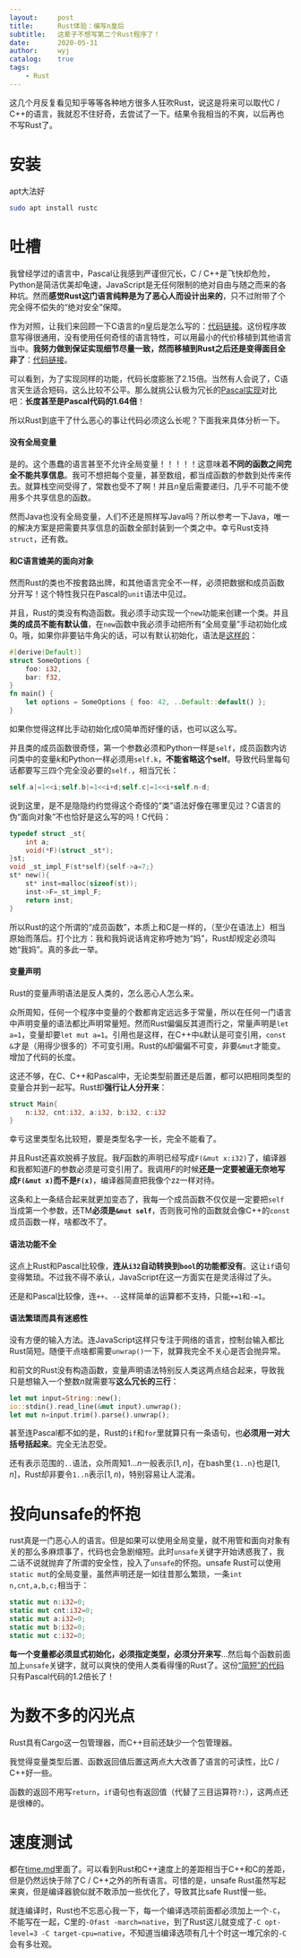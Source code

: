```yaml
---
layout:		post
title:		Rust体验：编写n皇后
subtitle:	这辈子不想写第二个Rust程序了！
date:		2020-05-31
author:		wyj
catalog:	true
tags:
    - Rust
---
```


这几个月反复看见知乎等等各种地方很多人狂吹Rust，说这是将来可以取代C / C++的语言，我就忍不住好奇，去尝试了一下。结果令我相当的不爽，以后再也不写Rust了。

# 安装

apt大法好

```bash
sudo apt install rustc
```

# 吐槽

我曾经学过的语言中，Pascal让我感到严谨但冗长，C / C++是飞快却危险，Python是简洁优美却龟速，JavaScript是无任何限制的绝对自由与随之而来的各种坑。然而**感觉Rust这门语言纯粹是为了恶心人而设计出来的**，只不过附带了个完全得不偿失的“绝对安全”保障。

作为对照，让我们来回顾一下C语言的$n$皇后是怎么写的：[代码链接](https://github.com/2o181o28/MyProg/blob/master/normal/queen/5.c)。这份程序故意写得很通用，没有使用任何奇怪的语言特性，可以用最小的代价移植到其他语言当中。**我努力做到保证实现细节尽量一致，然而移植到Rust之后还是变得面目全非了**：[代码链接](https://github.com/2o181o28/MyProg/blob/master/normal/queen/7.rs)。

可以看到，为了实现同样的功能，代码长度膨胀了$2.15$倍。当然有人会说了，C语言天生适合短码，这么比较不公平。那么就挑公认极为冗长的[Pascal实现](https://github.com/2o181o28/MyProg/blob/master/normal/queen/4.pas)对比吧：**长度甚至是Pascal代码的$1.64$倍**！

所以Rust到底干了什么恶心的事让代码必须这么长呢？下面我来具体分析一下。

#### 没有全局变量

是的。这个愚蠢的语言甚至不允许全局变量！！！！！这意味着**不同的函数之间完全不能共享信息**。我可不想把每个变量，甚至数组，都当成函数的参数到处传来传去。就算栈空间受得了，常数也受不了啊！并且$n$皇后需要递归，几乎不可能不使用多个共享信息的函数。

然而Java也没有全局变量，人们不还是照样写Java吗？所以参考一下Java，唯一的解决方案是把需要共享信息的函数全部封装到一个类之中。幸亏Rust支持`struct`，还有救。

#### 和C语言媲美的面向对象

然而Rust的类也不按套路出牌，和其他语言完全不一样，必须把数据和成员函数分开写！这个特性我只在Pascal的`unit`语法中见过。

并且，Rust的类没有构造函数。我必须手动实现一个`new`功能来创建一个类。并且**类的成员不能有默认值**，在`new`函数中我必须手动把所有“全局变量”手动初始化成0。哦，如果你非要钻牛角尖的话，可以有默认初始化，语法是[这样的](https://doc.rust-lang.org/std/default/trait.Default.html)：
```rust
#[derive(Default)]
struct SomeOptions {
    foo: i32,
    bar: f32,
}
fn main() {
    let options = SomeOptions { foo: 42, ..Default::default() };
}
```

如果你觉得这样比手动初始化成0简单而好懂的话，也可以这么写。

并且类的成员函数很奇怪，第一个参数必须和Python一样是`self`，成员函数内访问类中的变量$k$和Python一样必须用`self.k`，**不能省略这个self**。导致代码里每句话都要写三四个完全没必要的`self.`，相当冗长：
```rust
self.a|=1<<i;self.b|=1<<i+d;self.c|=1<<i+self.n-d;
```

说到这里，是不是隐隐约约觉得这个奇怪的“类”语法好像在哪里见过？C语言的伪“面向对象”不也恰好是这么写的吗！C代码：
```c
typedef struct _st{
	int a;
	void(*F)(struct _st*);
}st;
void _st_impl_F(st*self){self->a=7;}
st* new(){
	st* inst=malloc(sizeof(st));
	inst->F=_st_impl_F;
	return inst;
}
```

所以Rust的这个所谓的“成员函数”，本质上和C是一样的，（至少在语法上）相当原始而落后。打个比方：我和我妈说话肯定称呼她为“妈”，Rust却规定必须叫她“我妈”。真的多此一举。

#### 变量声明

Rust的变量声明语法是反人类的，怎么恶心人怎么来。

众所周知，任何一个程序中变量的个数都肯定远远多于常量，所以在任何一门语言中声明变量的语法都比声明常量短。然而Rust偏偏反其道而行之，常量声明是`let a=1`，变量却要`let mut a=1`。引用也是这样，在C++中`&`默认是可变引用，`const &`才是（用得少很多的）不可变引用。Rust的`&`却偏偏不可变，非要`&mut`才能变。增加了代码的长度。

这还不够，在C、C++和Pascal中，无论类型前置还是后置，都可以把相同类型的变量合并到一起写。Rust却**强行让人分开来**：
```rust
struct Main{
	n:i32, cnt:i32, a:i32, b:i32, c:i32
}
```
幸亏这里类型名比较短，要是类型名字一长，完全不能看了。

并且Rust还喜欢脱裤子放屁。我$F$函数的声明已经写成`F(&mut x:i32)`了，编译器和我都知道$F$的参数必须是可变引用了。我调用$F$的时候**还是一定要被逼无奈地写成`F(&mut x)`而不是`F(x)`**，编译器简直把我像个zz一样对待。

这条和上一条结合起来就更加变态了，我每一个成员函数不仅仅是一定要把`self`当成第一个参数，还TM**必须是`&mut self`**，否则我可怜的函数就会像C++的`const`成员函数一样，啥都改不了。

#### 语法功能不全

这点上Rust和Pascal比较像，**连从`i32`自动转换到`bool`的功能都没有**。这让`if`语句变得繁琐。不过我不得不承认，JavaScript在这一方面实在是灵活得过了头。

还是和Pascal比较像，连`++`、`--`这样简单的运算都不支持，只能`+=1`和`-=1`。

#### 语法繁琐而具有迷惑性

没有方便的输入方法。连JavaScript这样只专注于网络的语言，控制台输入都比Rust简短。随便干点啥都需要`unwrap()`一下，就算我完全不关心是否会抛异常。

和前文的Rust没有构造函数，变量声明语法特别反人类这两点结合起来，导致我只是想输入一个整数$n$就需要写**这么冗长的三行**：
```rust
let mut input=String::new();
io::stdin().read_line(&mut input).unwrap();
let mut n=input.trim().parse().unwrap();
```

甚至连Pascal都不如的是，Rust的`if`和`for`里就算只有一条语句，也**必须用一对大括号括起来**。完全无法忍受。

还有表示范围的`..`语法，众所周知$1\dots n$一般表示$[1,n]$，在bash里`{1..n}`也是$[1,n]$，Rust却非要令`1..n`表示$[1,n)$，特别容易让人混淆。

# 投向unsafe的怀抱

rust真是一门恶心人的语言。但是如果可以使用全局变量，就不用管和面向对象有关的那么多麻烦事了，代码也会急剧缩短。此时`unsafe`关键字开始诱惑我了，我二话不说就抛弃了所谓的安全性，投入了`unsafe`的怀抱。unsafe Rust可以使用`static mut`的全局变量，虽然声明还是一如往昔那么繁琐，一条`int n,cnt,a,b,c;`相当于：
```rust
static mut n:i32=0;
static mut cnt:i32=0;
static mut a:i32=0;
static mut b:i32=0;
static mut c:i32=0;
```

**每一个变量都必须显式初始化，必须指定类型，必须分开来写**$\dots$然后每个函数前面加上`unsafe`关键字，就可以爽快的使用人类看得懂的Rust了。这份[“简短”的代码](https://github.com/2o181o28/MyProg/blob/master/normal/queen/8.rs)只有Pascal代码的1.2倍长了！

# 为数不多的闪光点

Rust具有Cargo这一包管理器，而C++目前还缺少一个包管理器。

我觉得变量类型后置、函数返回值后置这两点大大改善了语言的可读性，比C / C++好一些。

函数的返回不用写`return`，`if`语句也有返回值（代替了三目运算符`?:`），这两点还是很棒的。

# 速度测试

都在[time.md](https://github.com/2o181o28/MyProg/blob/master/normal/queen/time.md)里面了。可以看到Rust和C++速度上的差距相当于C++和C的差距，但是仍然远快于除了C / C++之外的所有语言。可惜的是，unsafe Rust虽然写起来爽，但是编译器貌似就不敢添加一些优化了，导致其比safe Rust慢一些。

就连编译时，Rust也不忘恶心我一下，每一个编译选项前面都必须加上一个`-C`，不能写在一起，C里的`-Ofast -march=native`，到了Rust这儿就变成了`-C opt-level=3 -C target-cpu=native`，不知道当编译选项有几十个时这一堆冗余的`-C`会有多壮观。
